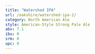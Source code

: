 ```yaml
---
title: "Watershed IPA"
url: /oakshire/watershed-ipa-2/
category: North American Ale
style: American-Style Strong Pale Ale
abv: 7.1
ibu: 0
srm: 0
upc: 0
---
```


